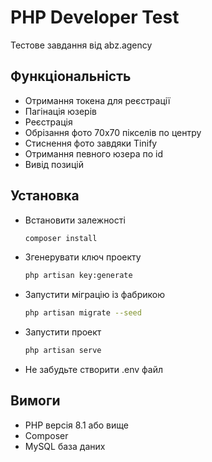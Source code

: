 # PHP Developer Test

Тестове завдання від abz.agency

## Функціональність

- Отримання токена для реєстрації
- Пагінація юзерів
- Реєстрація
- Обрізання фото 70х70 пікселів по центру
- Стиснення фото завдяки Tinify
- Отримання певного юзера по id
- Вивід позицій

## Установка

- Встановити залежності
    ```bash
  composer install
- Згенерувати ключ проекту
    ```bash
  php artisan key:generate
- Запустити міграцію із фабрикою
    ```bash
  php artisan migrate --seed
- Запустити проект
    ```bash
  php artisan serve
- Не забудьте створити .env файл

## Вимоги

- PHP версія 8.1 або вище
- Composer
- MySQL база даних
